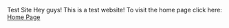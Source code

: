 Test Site
Hey guys! This is a test website! To visit the home page click here: <a href="https://devarathn.github.io/cv/personalsite.html">Home Page</a>
